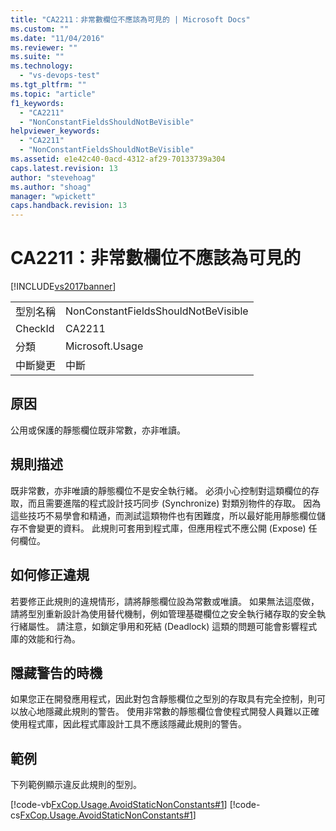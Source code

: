 ```yaml
---
title: "CA2211：非常數欄位不應該為可見的 | Microsoft Docs"
ms.custom: ""
ms.date: "11/04/2016"
ms.reviewer: ""
ms.suite: ""
ms.technology: 
  - "vs-devops-test"
ms.tgt_pltfrm: ""
ms.topic: "article"
f1_keywords: 
  - "CA2211"
  - "NonConstantFieldsShouldNotBeVisible"
helpviewer_keywords: 
  - "CA2211"
  - "NonConstantFieldsShouldNotBeVisible"
ms.assetid: e1e42c40-0acd-4312-af29-70133739a304
caps.latest.revision: 13
author: "stevehoag"
ms.author: "shoag"
manager: "wpickett"
caps.handback.revision: 13
---
```

# CA2211：非常數欄位不應該為可見的
[!INCLUDE[vs2017banner](../code-quality/includes/vs2017banner.md)]

|||  
|-|-|  
|型別名稱|NonConstantFieldsShouldNotBeVisible|  
|CheckId|CA2211|  
|分類|Microsoft.Usage|  
|中斷變更|中斷|  
  
## 原因  
 公用或保護的靜態欄位既非常數，亦非唯讀。  
  
## 規則描述  
 既非常數，亦非唯讀的靜態欄位不是安全執行緒。  必須小心控制對這類欄位的存取，而且需要進階的程式設計技巧同步 \(Synchronize\) 對類別物件的存取。  因為這些技巧不易學會和精通，而測試這類物件也有困難度，所以最好能用靜態欄位儲存不會變更的資料。  此規則可套用到程式庫，但應用程式不應公開 \(Expose\) 任何欄位。  
  
## 如何修正違規  
 若要修正此規則的違規情形，請將靜態欄位設為常數或唯讀。  如果無法這麼做，請將型別重新設計為使用替代機制，例如管理基礎欄位之安全執行緒存取的安全執行緒屬性。  請注意，如鎖定爭用和死結 \(Deadlock\) 這類的問題可能會影響程式庫的效能和行為。  
  
## 隱藏警告的時機  
 如果您正在開發應用程式，因此對包含靜態欄位之型別的存取具有完全控制，則可以放心地隱藏此規則的警告。  使用非常數的靜態欄位會使程式開發人員難以正確使用程式庫，因此程式庫設計工具不應該隱藏此規則的警告。  
  
## 範例  
 下列範例顯示違反此規則的型別。  
  
 [!code-vb[FxCop.Usage.AvoidStaticNonConstants#1](../code-quality/codesnippet/VisualBasic/ca2211-non-constant-fields-should-not-be-visible_1.vb)]
 [!code-cs[FxCop.Usage.AvoidStaticNonConstants#1](../code-quality/codesnippet/CSharp/ca2211-non-constant-fields-should-not-be-visible_1.cs)]